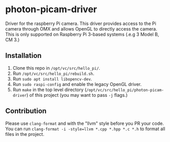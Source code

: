 # photon-picam-driver
Driver for the raspberry Pi camera. This driver provides access to the Pi camera through OMX and allows OpenGL to directly access the camera. This is only supported on Raspberry Pi 3-based systems (.e.g 3 Model B, CM 3.)

## Installation
 1. Clone this repo in `/opt/vc/src/hello_pi/`.
 2. Run `/opt/vc/src/hello_pi/rebuild.sh`.
 3. Run `sudo apt install libopencv-dev`.
 4. Run `sudo raspi-config` and enable the legacy OpenGL driver.
 4. Run `make` in the top level directory (`/opt/vc/src/hello_pi/photon-picam-driver`) of this project (you may want to pass `-j` flags.)

## Contribution
Please use `clang-format` and with the "llvm" style before you PR your code. You can run `clang-format -i -style=llvm *.cpp *.hpp *.c *.h` to format all files in the project.
